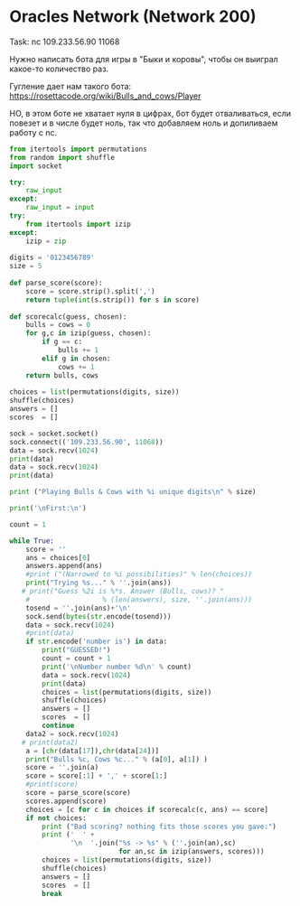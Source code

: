 Oracles Network (Network 200)
====

Task: nc 109.233.56.90 11068

Нужно написать бота для игры в "Быки и коровы", чтобы он выиграл какое-то количество раз.

Гугление дает нам такого бота: https://rosettacode.org/wiki/Bulls_and_cows/Player

НО, в этом боте не хватает нуля в цифрах, бот будет отваливаться, если повезет и в числе будет ноль, так что добавляем ноль и допиливаем работу с nc.

```python
from itertools import permutations
from random import shuffle
import socket 

try:
    raw_input
except:
    raw_input = input
try:
    from itertools import izip
except:
    izip = zip
 
digits = '0123456789'
size = 5
 
def parse_score(score):
    score = score.strip().split(',')
    return tuple(int(s.strip()) for s in score)
 
def scorecalc(guess, chosen):
    bulls = cows = 0
    for g,c in izip(guess, chosen):
        if g == c:
            bulls += 1
        elif g in chosen:
            cows += 1
    return bulls, cows
 
choices = list(permutations(digits, size))
shuffle(choices)
answers = []
scores  = []

sock = socket.socket()
sock.connect(('109.233.56.90', 11068))
data = sock.recv(1024)
print(data)
data = sock.recv(1024)
print(data)

print ("Playing Bulls & Cows with %i unique digits\n" % size)

print('\nFirst:\n') 

count = 1

while True:
    score = ''
    ans = choices[0]
    answers.append(ans)
    #print ("(Narrowed to %i possibilities)" % len(choices))
    print("Trying %s..." % ''.join(ans))
   # print("Guess %2i is %*s. Answer (Bulls, cows)? "
    #                  % (len(answers), size, ''.join(ans)))
    tosend = ''.join(ans)+'\n'
    sock.send(bytes(str.encode(tosend)))
    data = sock.recv(1024)
    #print(data)
    if str.encode('number is') in data:
        print("GUESSED!")
        count = count + 1
        print('\nNumber number %d\n' % count)
        data = sock.recv(1024)
        print(data)
        choices = list(permutations(digits, size))
        shuffle(choices)
        answers = []
        scores  = []
        continue
    data2 = sock.recv(1024)
   # print(data2)
    a = [chr(data[17]),chr(data[24])]
    print("Bulls %c, Cows %c..." % (a[0], a[1]) )
    score = ''.join(a)
    score = score[:1] + ',' + score[1:]
    #print(score)
    score = parse_score(score)
    scores.append(score)
    choices = [c for c in choices if scorecalc(c, ans) == score]
    if not choices:
        print ("Bad scoring? nothing fits those scores you gave:")
        print ('  ' +
               '\n  '.join("%s -> %s" % (''.join(an),sc)
                           for an,sc in izip(answers, scores)))
        choices = list(permutations(digits, size))
        shuffle(choices)
        answers = []
        scores  = []
        break

```
